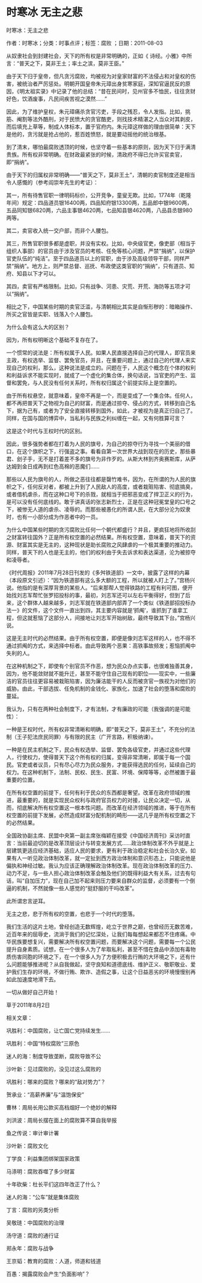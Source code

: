 # 时寒冰  无主之悲  
  
时寒冰：无主之悲  
作者：时寒冰；分类：时事点评；标签：腐败 ；日期：2011-08-03  
从奴隶社会到封建社会，天下的所有权是非常明确的，正如《 诗经。小雅》中所言：“普天之下，莫非王土；率土之滨，莫非王臣。”  
由于天下归于皇帝，但凡贪污腐败，均被视为对皇家财富的不法侵占和对皇权的伤害，被统治者严厉惩处。明朝开国皇帝朱元璋出身贫寒家庭，深知官逼民反的原因，《明太祖实录》中记录了他的总结：“昔在民间时，见州官多不恤民，往往贪财好色，饮酒废事，凡民间疾苦视之漠然……”  
因此，为了维护皇权，朱元璋痛杀贪官污吏，手段之残忍，令人发指。比如，挑筋、阉割等法外酷刑，对于民愤大的贪官酷吏，则找技术精湛之人当众对其剥皮，而后填充上草等，制成人体标本，置于官府内。朱元璋这样做的理由很简单：天下是他的，贪污就是抢占他的，惹百姓愤怒，就是要动摇他的统治根基。  
到了清末，哪怕最腐败透顶的时候，也坚守着一些基本的原则，因为天下归于满清贵族。所有权非常明确。在财政最紧张的时候，清政府不得已允许买官卖官，即“捐纳”。  
由于天下的归属权非常明确——“普天之下，莫非王土”，清朝的卖官制度还是相当令人感慨的（参考阎崇年先生的考证）：  
其一，所有待售官职一律明码标价，公开竞争，童叟无欺。比如，1774年（乾隆年间）规定：四品道员银16400两，四品知府银13300两，五品郎中银9600两，五品同知银6820两，六品主事银4620两，七品知县银4620两，八品县丞银980两等。  
其二，卖官收入统一交户部，而非个人腰包。  
其三，所售官职很多都是虚职，并没有实权。比如，中央级官吏，像吏部（相当于组织人事部）的官员由于涉及官员的考核、任免等核心问题，严禁“捐纳”，以保护官吏队伍的“纯洁”。至于四品道员以上的官职，由于涉及高级领导干部，同样严禁“捐纳”。地方上，则严禁总督、巡抚、布政使这类官职的“捐纳”，只有道员、知府、知县以下才可以。  
其四，卖官有严格限制。比如，只有战争、河患、灾荒、开荒、海防等五项才可以“捐纳”。  
相比之下，中国某些时期的卖官泛滥，与清朝相比其实是自惭形秽的：暗箱操作、所买之官皆是实职、钱落入个人腰包。  
为什么会有这么大的区别？  
因为，所有权明晰这个基础不复存在了。  
一个惯常的说法是：所有权属于人民。如果人民直接选择自己的代理人，即官员来主政，有权选举、监督、罢免官员，并且，在重要问题上，通过自己的代理人来实现自己的权利，那么，这种说法是成立的。问题在于，人民这个概念在个体的权利和利益诉求不能实现时，就成了一个虚化的集合体，换句话说，当官吏的产生、监督和罢免，与人民没有任何关系时，所有权归属这个前提实际上是空置的。  
由于所有权悬空，就意味着，皇帝不再是一个，而是变成了一个集合体。任何人，都不再把普天下之物视为自己的财富，而是通过掠夺、侵占的方式，转移到自己名下，据为己有，或者为了安全直接转移到国外，如此，才被视为是真正归自己了。同样，在国与国的博弈中，当私利与民族之利纠缠在一起，又有何胜算可言？  
这是这个时代与王权时代的区别。  
因此，很多强势者都在打着为人民的旗号，为自己的掠夺行为寻找一个美丽的借口，在这个旗帜之下，行强盗之事。看看自第一次世界大战到现在的历史，那些暴君、刽子手，无不是打着差不多的旗号为非作歹的。从斯大林到齐奥赛斯库，从萨达姆到金日成再到红色高棉的恶魔们……  
那些以人民为旗号的人，所做之恶往往都是罄竹难书，因为，在所谓的为人民的旗帜之下，任何反对者，都被上升到了人民敌人的高度，或者栽赃陷害、彻底搞臭，或者借机虐杀，而在这种口号下的杀戮，就相当于把邪恶变成了捍卫正义的行为，是可以没有任何底线的。敢于讲真话的张志新烈士，正是在这种冠冕堂皇的口号之下，被惨无人道的虐杀、凌辱的。而那些被愚化的所谓人民，在大部分沦为奴隶时，也有一小部分成为作恶者中的一员。  
为什么中国某些时期的贪污腐败比任何一个朝代都盛行？并且，更疯狂地将所收刮之财富转往国外？正是所有权空置的必然结果。所有权空置，意味着，普天下的资源、财富其实是无主的，这种现状是助长腐败之风肆虐的一个极其重要的推动力。同样，普天下的人也是无主的，他们的权利由于失去诉求和表达渠道，沦为被掠夺和凌辱者。  
《时代周报》2011年7月28日刊发的《多舛铁道部》一文中，披露了这样的内幕（本段原文引述）：“因为铁道部有这么多大额的工程，所以就被人盯上了。”宫杨兴说。他指的是有深厚背景的某些人。“后来那帮人觉得铁路的工程有利可图，便开始找刘志军帮忙张罗招投标的事，最初，刘志军还可以左右平衡得好，但到了后来，这个群体人越来越多，刘志军就在铁道部内部弄了一个类似《铁道部招投标办法一》的文件，这个文件一直出到四，其主要内容就是‘抓阄’，谁抓到了谁拿工程，但这就惹恼了这部分人，间接地让刘志军开始树敌，最终导致其下台。”宫杨兴说。  
这是无主时代的必然结果。由于所有权空置，即便是像刘志军这样的人，也不得不通过抓阄的方式，来选择中标者。由此导致两个恶果：高铁事故频发；惹恼抓阄中失利的人。  
在这种机制之下，即使有个别官员不作恶，想为民众办点实事，也很难独善其身，因为，他不能敛财就不能升迁，甚至不能守住自己现有的职位——现实中，一些廉洁的官员往往更容易被栽赃陷害，因为廉洁能干的人反而被贪官一族视为对他们的威胁。由此，干部选拔、任免机制的金钱化、家族化，加速了社会的堕落和腐败的蔓延。  
我认为，只有在两种社会制度下，才有法制，才有廉政的可能（我强调的是可能性）：  
一种是王权时代，所有权非常清晰和明确，即“普天之下，莫非王土”，不充分的法制（王子犯法庶民同罪）与有限的民主（广开言路，积极纳谏）。  
一种是在民主机制之下，民众有权选举、监督、罢免各级官吏，并通过这些代理人，行使权力，使得普天下这个所有权的归属，变得非常清晰，即属于每一个国民。官吏或者议员，只有尽心尽力为民众服务，才能获得选民的任何，延续自己的权力。在这种机制下，法制、民权、民生、民富、环境、保障等等，必然被置于最重要的位置。  
在所有权空置的前提下，任何有利于民众的东西都是奢望。改革在政府领域的推进，最重要的，就是实现民众权利与政府官员权力的对接，让民众决定一切，从而，彻底解决所有权空置这一根本性问题。而改革在经济领域的推进，等于在所有权空置的前提下发展，必然造成财富分配机制的畸形——这几乎是所有权空置之下的必然结果。  
全国政协副主席、民盟中央第一副主席张梅颖在接受《中国经济周刊》采访时直言：当前最迫切的是改革顶层设计与转变发展方式……政治体制改革不外乎就是上层建筑更适应经济基础，适应人民的要求，更有利于政治稳定和社会长治久安。如果有人一听见政治体制改革，就一定扯到西方政治体制和意识形态上，只能说他是偏执和神经过敏。我认为应该正确理解政治体制改革。现在政治体制改革的压力、动力不足，与一些人担心政治体制改革会触及他们的既得利益大有关系，过去有句话，叫“自加压力”，现在自己加不起来则压力要来自群众的监督，必须要有一个倒逼的机制，不然就像一些人感觉的“挺舒服的干吗改革”。  
此所谓忠言逆耳。  
无主之悲，悲于所有权的空置，也悲于一个时代的堕落。  
我们生活的这片土地，曾经创造无数辉煌，屹立于世界之巅，也曾经历无数苦难，近百年来的屈辱史，流淌于我们的记忆深处，让我们每每想起来都忍不住疼痛。中华民族要想复兴，需要解决所有权空置问题，而要解决这个问题，需要每一个公民提升自身素质。试想，在一个很多人为了牟取私利，甚至不惜在食品中添加有毒物质伤害同胞的环境之下，在一个很多人为了方便积极去行贿的大环境之下，还有什么问题能够推进呢？从自我做起，坚守良知和道德底线、维护正义、敬职敬业、爱护我们生存的环境，不做行贿、欺诈、造假之事，让这个日益恶劣的环境慢慢别再如此加速度地滑下去。  
一切从做好自己开始！  
草于2011年8月2日  
  
相关文章：  
巩胜利：中国腐败，让亡国亡党持续发生……  
巩胜利：中国“特权腐败”三原色  
迷人的海：制度导致垄断，腐败导致不公  
沙叶新：见过腐败的，没见过这么腐败的  
巩胜利：哪来的腐败？哪来的“敌对势力”？  
贺承业：“高薪养廉”与“温饱保安”  
曹林：周局长用公款买高档烟好一个绝妙的解释  
刘洪波：周局长摆在面上的腐败算不算自我举报  
鱼之传说：审计审计署  
沙叶新：腐败文化  
丁学良：利益集团绑架国家政策  
马涤明：腐败吞噬了多少财富  
十年砍柴：杜长平们这四年改正了什么？  
迷人的海：“公车”就是集体腐败  
丁言：腐败的另类分析  
吴敬琏：中国腐败的治理  
汤守道：腐败的通行证  
郑永年：腐败与战争  
王京韬：教育的腐败：人道，师道和钱道  
百愚：揭露腐败会产生“负面影响”？
